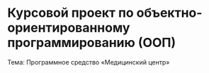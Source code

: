 # Курсовой проект по объектно-ориентированному программированию (ООП)
Тема: Программное средство «Медицинский центр»	
